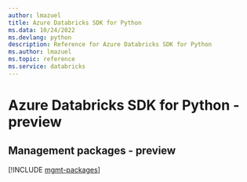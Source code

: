 ```yaml
---
author: lmazuel
title: Azure Databricks SDK for Python
ms.data: 10/24/2022
ms.devlang: python
description: Reference for Azure Databricks SDK for Python
ms.author: lmazuel
ms.topic: reference
ms.service: databricks
---
```

# Azure Databricks SDK for Python - preview

## Management packages - preview
[!INCLUDE [mgmt-packages](databricks-mgmt-index.md)]